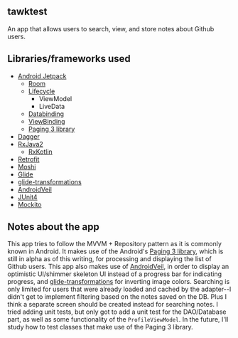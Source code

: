 ## tawktest
An app that allows users to search, view, and store notes about Github users. 


## Libraries/frameworks used
- [Android Jetpack](https://developer.android.com/jetpack)  
	- [Room](https://developer.android.com/jetpack/androidx/releases/room)  
	- [Lifecycle](https://developer.android.com/jetpack/androidx/releases/lifecycle)  
		- ViewModel  
		- LiveData
	- [Databinding](https://developer.android.com/jetpack/androidx/releases/databinding)  
	- [ViewBinding](https://developer.android.com/topic/libraries/view-binding)
	- [Paging 3 library](https://developer.android.com/jetpack/androidx/releases/paging#3.0.0-alpha03)
- [Dagger](https://github.com/google/dagger)  
- [RxJava2](https://github.com/ReactiveX/RxJava)  
	- [RxKotlin](https://github.com/ReactiveX/RxKotlin)  
- [Retrofit](https://github.com/square/retrofit)  
- [Moshi](https://github.com/square/moshi)  
- [Glide](https://github.com/bumptech/glide)  
- [glide-transformations](https://github.com/wasabeef/glide-transformations)  
- [AndroidVeil](https://github.com/skydoves/AndroidVeil)  
- [JUnit4](https://github.com/junit-team/junit4)  
- [Mockito](https://github.com/mockito/mockito)

## Notes about the app
This app tries to follow the MVVM + Repository pattern as it is commonly known in Android. It makes use of the Android's [Paging 3 library](https://developer.android.com/jetpack/androidx/releases/paging#3.0.0-alpha03), which is still in alpha as of this writing, for processing and displaying the list of Github users. This app also makes use of [AndroidVeil](https://github.com/skydoves/AndroidVeil), in order to display an optimistic UI/shimmer skeleton UI instead of a progress bar for indicating progress, and  [glide-transformations](https://github.com/wasabeef/glide-transformations) for inverting image colors. Searching is only limited for users that were already loaded and cached by the adapter--I didn't get to implement filtering based on the notes saved on the DB. Plus I think a separate screen should be created instead for searching notes. I tried adding unit tests, but only got to add a unit test for the DAO/Database part, as well as some functionality of the ```ProfileViewModel```. In the future, I'll study how to test classes that make use of the Paging 3 library. 